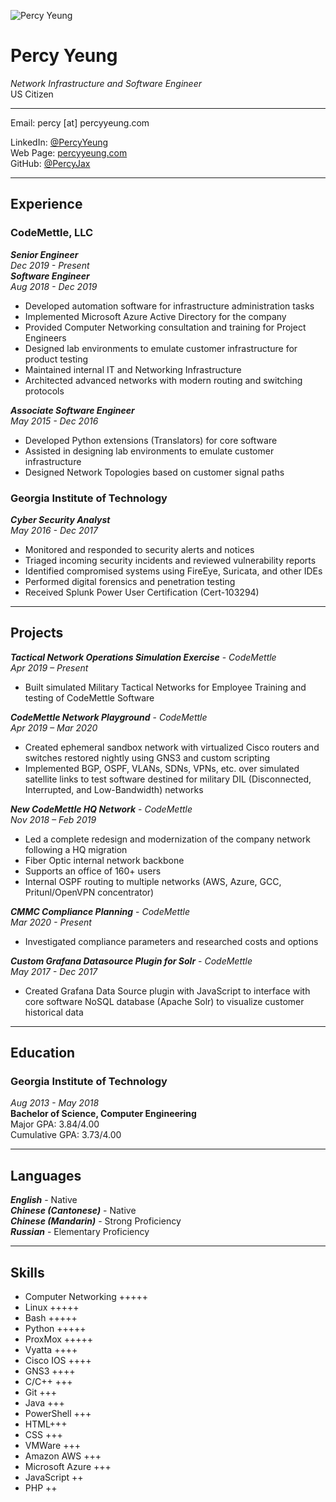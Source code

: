 ![Percy Yeung](https://percyyeung.com/static/images/redlogo200.png)
# Percy Yeung
_Network Infrastructure and Software Engineer_\
US Citizen

---

Email: percy [at] percyyeung.com

LinkedIn: [@PercyYeung](https://www.linkedin.com/in/percyyeung/)\
Web Page: [percyyeung.com](https://percyyeung.com)\
GitHub: [@PercyJax](https://github.com/PercyJax)

---

## Experience
### CodeMettle, LLC
***Senior Engineer***\
_Dec 2019 - Present_\
***Software Engineer***\
_Aug 2018 - Dec 2019_

- Developed automation software for infrastructure administration tasks
- Implemented Microsoft Azure Active Directory for the company
- Provided Computer Networking consultation and training for Project Engineers
- Designed lab environments to emulate customer infrastructure for product testing
- Maintained internal IT and Networking Infrastructure
- Architected advanced networks with modern routing and switching protocols

***Associate Software Engineer***\
_May 2015 - Dec 2016_
- Developed Python extensions (Translators) for core software
- Assisted in designing lab environments to emulate customer infrastructure
- Designed Network Topologies based on customer signal paths

### Georgia Institute of Technology
***Cyber Security Analyst***\
_May 2016 - Dec 2017_
- Monitored and responded to security alerts and notices
- Triaged incoming security incidents and reviewed vulnerability reports
- Identified compromised systems using FireEye, Suricata, and other IDEs
- Performed digital forensics and penetration testing
- Received Splunk Power User Certification (Cert-103294)

---

## Projects
***Tactical Network Operations Simulation Exercise*** - _CodeMettle_\
_Apr 2019 – Present_
- Built simulated Military Tactical Networks for Employee Training and testing of CodeMettle Software

***CodeMettle Network Playground*** - _CodeMettle_\
_Apr 2019 – Mar 2020_
- Created ephemeral sandbox network with virtualized Cisco routers and switches restored nightly using GNS3 and custom scripting
- Implemented BGP, OSPF, VLANs, SDNs, VPNs, etc. over simulated satellite links to test software destined for military DIL (Disconnected, Interrupted, and Low-Bandwidth) networks

***New CodeMettle HQ Network*** - _CodeMettle_\
_Nov 2018 – Feb 2019_
- Led a complete redesign and modernization of the company network following a HQ migration
- Fiber Optic internal network backbone
- Supports an office of 160+ users
- Internal OSPF routing to multiple networks (AWS, Azure, GCC, Pritunl/OpenVPN concentrator)

***CMMC Compliance Planning*** - _CodeMettle_\
_Mar 2020 - Present_
- Investigated compliance parameters and researched costs and options

***Custom Grafana Datasource Plugin for Solr*** - _CodeMettle_\
_May 2017 - Dec 2017_
- Created Grafana Data Source plugin with JavaScript to interface with core software NoSQL database (Apache Solr) to visualize customer historical data

---

## Education
### Georgia Institute of Technology
_Aug 2013 - May 2018_\
**Bachelor of Science, Computer Engineering**\
Major GPA: 3.84/4.00\
Cumulative GPA: 3.73/4.00

---

## Languages
***English*** - Native\
***Chinese (Cantonese)*** - Native\
***Chinese (Mandarin)*** - Strong Proficiency\
***Russian*** - Elementary Proficiency

---

## Skills
- Computer Networking +++++
- Linux +++++
- Bash +++++
- Python +++++
- ProxMox +++++
- Vyatta ++++
- Cisco IOS ++++
- GNS3 ++++
- C/C++ +++
- Git +++
- Java +++
- PowerShell +++
- HTML+++
- CSS +++
- VMWare +++
- Amazon AWS +++
- Microsoft Azure +++
- JavaScript ++
- PHP ++
